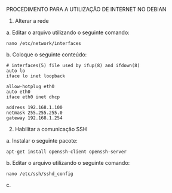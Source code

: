 PROCEDIMENTO PARA A UTILIZAÇÃO DE INTERNET NO DEBIAN

1. Alterar a rede

  a. Editar o arquivo utilizando o seguinte comando:
    
    nano /etc/network/interfaces
    
  b. Coloque o seguinte conteúdo:
  
    # interfaces(5) file used by ifup(8) and ifdown(8)
    auto lo
    iface lo inet loopback

    allow-hotplug eth0
    auto eth0
    iface eth0 inet dhcp

    address 192.168.1.100
    netmask 255.255.255.0
    gateway 192.168.1.254
    
2. Habilitar a comunicação SSH

  a. Instalar o seguinte pacote:
    
    apt-get install openssh-client openssh-server
    
  b. Editar o arquivo utilizando o seguinte comando:
    
    nano /etc/ssh/sshd_config
    
  c.
